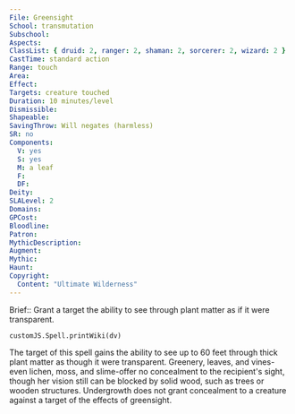 ```yaml
---
File: Greensight
School: transmutation
Subschool: 
Aspects: 
ClassList: { druid: 2, ranger: 2, shaman: 2, sorcerer: 2, wizard: 2 }
CastTime: standard action
Range: touch
Area: 
Effect: 
Targets: creature touched
Duration: 10 minutes/level
Dismissible: 
Shapeable: 
SavingThrow: Will negates (harmless)
SR: no
Components:
  V: yes
  S: yes
  M: a leaf
  F: 
  DF: 
Deity: 
SLALevel: 2
Domains: 
GPCost: 
Bloodline: 
Patron: 
MythicDescription: 
Augment: 
Mythic: 
Haunt: 
Copyright:
  Content: "Ultimate Wilderness"
---
```

Brief:: Grant a target the ability to see through plant matter as if it were transparent.

```dataviewjs
customJS.Spell.printWiki(dv)
```

The target of this spell gains the ability to see up to 60 feet through thick plant matter as though it were transparent. Greenery, leaves, and vines-even lichen, moss, and slime-offer no concealment to the recipient's sight, though her vision still can be blocked by solid wood, such as trees or wooden structures. Undergrowth does not grant concealment to a creature against a target of the effects of greensight.

